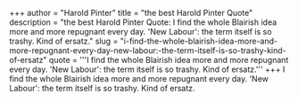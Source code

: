 +++
author = "Harold Pinter"
title = "the best Harold Pinter Quote"
description = "the best Harold Pinter Quote: I find the whole Blairish idea more and more repugnant every day. 'New Labour': the term itself is so trashy. Kind of ersatz."
slug = "i-find-the-whole-blairish-idea-more-and-more-repugnant-every-day-new-labour:-the-term-itself-is-so-trashy-kind-of-ersatz"
quote = '''I find the whole Blairish idea more and more repugnant every day. 'New Labour': the term itself is so trashy. Kind of ersatz.'''
+++
I find the whole Blairish idea more and more repugnant every day. 'New Labour': the term itself is so trashy. Kind of ersatz.
